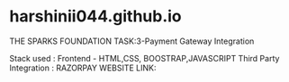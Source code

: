 # harshinii044.github.io
THE SPARKS FOUNDATION
TASK:3-Payment Gateway Integration

Stack used :
Frontend - HTML,CSS, BOOSTRAP,JAVASCRIPT
Third Party Integration : RAZORPAY
WEBSITE LINK: 
